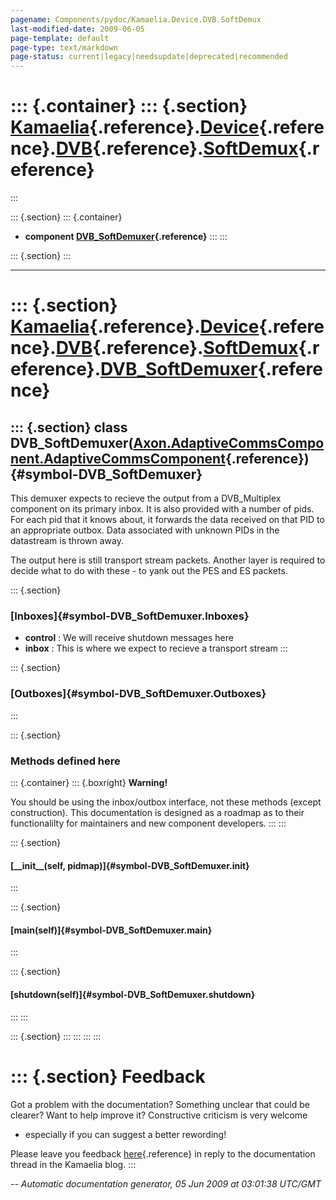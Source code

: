 ```yaml
---
pagename: Components/pydoc/Kamaelia.Device.DVB.SoftDemux
last-modified-date: 2009-06-05
page-template: default
page-type: text/markdown
page-status: current|legacy|needsupdate|deprecated|recommended
---
```

::: {.container}
::: {.section}
[Kamaelia](/Components/pydoc/Kamaelia.html){.reference}.[Device](/Components/pydoc/Kamaelia.Device.html){.reference}.[DVB](/Components/pydoc/Kamaelia.Device.DVB.html){.reference}.[SoftDemux](/Components/pydoc/Kamaelia.Device.DVB.SoftDemux.html){.reference}
================================================================================================================================================================================================================================================================
:::

::: {.section}
::: {.container}
-   **component
    [DVB\_SoftDemuxer](/Components/pydoc/Kamaelia.Device.DVB.SoftDemux.DVB_SoftDemuxer.html){.reference}**
:::
:::

::: {.section}
:::

------------------------------------------------------------------------

::: {.section}
[Kamaelia](/Components/pydoc/Kamaelia.html){.reference}.[Device](/Components/pydoc/Kamaelia.Device.html){.reference}.[DVB](/Components/pydoc/Kamaelia.Device.DVB.html){.reference}.[SoftDemux](/Components/pydoc/Kamaelia.Device.DVB.SoftDemux.html){.reference}.[DVB\_SoftDemuxer](/Components/pydoc/Kamaelia.Device.DVB.SoftDemux.DVB_SoftDemuxer.html){.reference}
=====================================================================================================================================================================================================================================================================================================================================================================

::: {.section}
class DVB\_SoftDemuxer([Axon.AdaptiveCommsComponent.AdaptiveCommsComponent](/Docs/Axon/Axon.AdaptiveCommsComponent.AdaptiveCommsComponent.html){.reference}) {#symbol-DVB_SoftDemuxer}
------------------------------------------------------------------------------------------------------------------------------------------------------------

This demuxer expects to recieve the output from a DVB\_Multiplex
component on its primary inbox. It is also provided with a number of
pids. For each pid that it knows about, it forwards the data received on
that PID to an appropriate outbox. Data associated with unknown PIDs in
the datastream is thrown away.

The output here is still transport stream packets. Another layer is
required to decide what to do with these - to yank out the PES and ES
packets.

::: {.section}
### [Inboxes]{#symbol-DVB_SoftDemuxer.Inboxes}

-   **control** : We will receive shutdown messages here
-   **inbox** : This is where we expect to recieve a transport stream
:::

::: {.section}
### [Outboxes]{#symbol-DVB_SoftDemuxer.Outboxes}
:::

::: {.section}
### Methods defined here

::: {.container}
::: {.boxright}
**Warning!**

You should be using the inbox/outbox interface, not these methods
(except construction). This documentation is designed as a roadmap as to
their functionalilty for maintainers and new component developers.
:::
:::

::: {.section}
#### [\_\_init\_\_(self, pidmap)]{#symbol-DVB_SoftDemuxer.__init__}
:::

::: {.section}
#### [main(self)]{#symbol-DVB_SoftDemuxer.main}
:::

::: {.section}
#### [shutdown(self)]{#symbol-DVB_SoftDemuxer.shutdown}
:::
:::

::: {.section}
:::
:::
:::
:::

::: {.section}
Feedback
========

Got a problem with the documentation? Something unclear that could be
clearer? Want to help improve it? Constructive criticism is very welcome
- especially if you can suggest a better rewording!

Please leave you feedback
[here](../../../cgi-bin/blog/blog.cgi?rm=viewpost&nodeid=1142023701){.reference}
in reply to the documentation thread in the Kamaelia blog.
:::

*\-- Automatic documentation generator, 05 Jun 2009 at 03:01:38 UTC/GMT*
